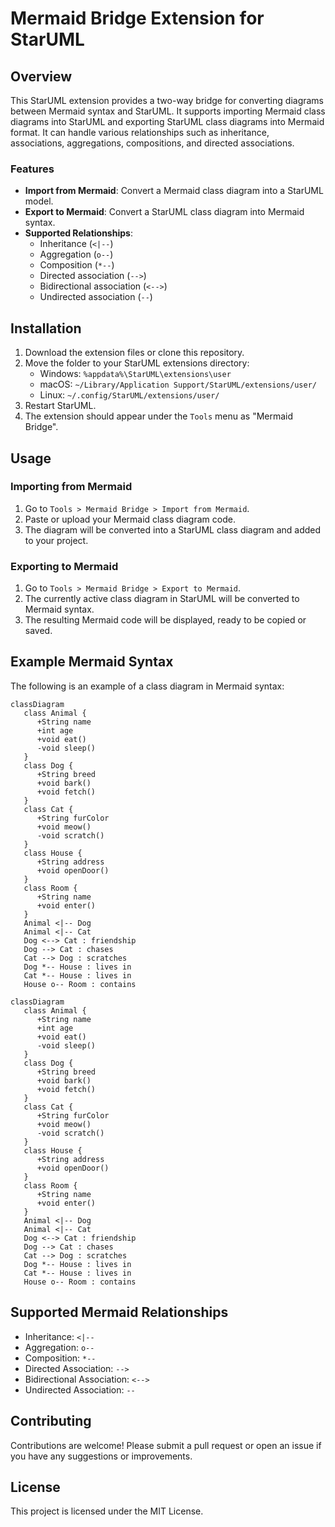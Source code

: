 # Mermaid Bridge Extension for StarUML

## Overview

This StarUML extension provides a two-way bridge for converting diagrams between Mermaid syntax and StarUML. It supports importing Mermaid class diagrams into StarUML and exporting StarUML class diagrams into Mermaid format. It can handle various relationships such as inheritance, associations, aggregations, compositions, and directed associations.

### Features

- **Import from Mermaid**: Convert a Mermaid class diagram into a StarUML model.
- **Export to Mermaid**: Convert a StarUML class diagram into Mermaid syntax.
- **Supported Relationships**:
  - Inheritance (`<|--`)
  - Aggregation (`o--`)
  - Composition (`*--`)
  - Directed association (`-->`)
  - Bidirectional association (`<-->`)
  - Undirected association (`--`)

## Installation

1. Download the extension files or clone this repository.
2. Move the folder to your StarUML extensions directory:
   - Windows: `%appdata%\StarUML\extensions\user`
   - macOS: `~/Library/Application Support/StarUML/extensions/user/`
   - Linux: `~/.config/StarUML/extensions/user/`
3. Restart StarUML.
4. The extension should appear under the `Tools` menu as "Mermaid Bridge".

## Usage

### Importing from Mermaid

1. Go to `Tools > Mermaid Bridge > Import from Mermaid`.
2. Paste or upload your Mermaid class diagram code.
3. The diagram will be converted into a StarUML class diagram and added to your project.

### Exporting to Mermaid

1. Go to `Tools > Mermaid Bridge > Export to Mermaid`.
2. The currently active class diagram in StarUML will be converted to Mermaid syntax.
3. The resulting Mermaid code will be displayed, ready to be copied or saved.

## Example Mermaid Syntax

The following is an example of a class diagram in Mermaid syntax:

```plaintext
classDiagram
   class Animal {
      +String name
      +int age
      +void eat()
      -void sleep()
   }
   class Dog {
      +String breed
      +void bark()
      +void fetch()
   }
   class Cat {
      +String furColor
      +void meow()
      -void scratch()
   }
   class House {
      +String address
      +void openDoor()
   }
   class Room {
      +String name
      +void enter()
   }
   Animal <|-- Dog
   Animal <|-- Cat
   Dog <--> Cat : friendship
   Dog --> Cat : chases
   Cat --> Dog : scratches
   Dog *-- House : lives in
   Cat *-- House : lives in
   House o-- Room : contains
```

```mermaid
classDiagram
   class Animal {
      +String name
      +int age
      +void eat()
      -void sleep()
   }
   class Dog {
      +String breed
      +void bark()
      +void fetch()
   }
   class Cat {
      +String furColor
      +void meow()
      -void scratch()
   }
   class House {
      +String address
      +void openDoor()
   }
   class Room {
      +String name
      +void enter()
   }
   Animal <|-- Dog
   Animal <|-- Cat
   Dog <--> Cat : friendship
   Dog --> Cat : chases
   Cat --> Dog : scratches
   Dog *-- House : lives in
   Cat *-- House : lives in
   House o-- Room : contains
```

## Supported Mermaid Relationships

- Inheritance: `<|--`
- Aggregation: `o--`
- Composition: `*--`
- Directed Association: `-->`
- Bidirectional Association: `<-->`
- Undirected Association: `--`

## Contributing

Contributions are welcome! Please submit a pull request or open an issue if you have any suggestions or improvements.

## License

This project is licensed under the MIT License.
